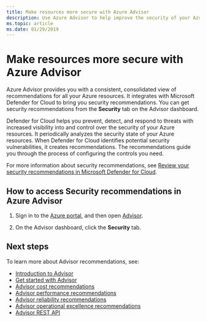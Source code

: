 ```yaml
---
title: Make resources more secure with Azure Advisor
description: Use Azure Advisor to help improve the security of your Azure deployments.
ms.topic: article
ms.date: 01/29/2019
---
```

# Make resources more secure with Azure Advisor

Azure Advisor provides you with a consistent, consolidated view of recommendations for all your Azure resources. It integrates with Microsoft Defender for Cloud to bring you security recommendations. You can get security recommendations from the **Security** tab on the Advisor dashboard.

Defender for Cloud helps you prevent, detect, and respond to threats with increased visibility into and control over the security of your Azure resources. It periodically analyzes the security state of your Azure resources. When Defender for Cloud identifies potential security vulnerabilities, it creates recommendations. The recommendations guide you through the process of configuring the controls you need. 

For more information about security recommendations, see [Review your security recommendations in Microsoft Defender for Cloud](../defender-for-cloud/review-security-recommendations.md).

## How to access Security recommendations in Azure Advisor

1. Sign in to the [Azure portal](https://portal.azure.com), and then open [Advisor](https://aka.ms/azureadvisordashboard).

2.	On the Advisor dashboard, click the **Security** tab.

## Next steps

To learn more about Advisor recommendations, see:
* [Introduction to Advisor](advisor-overview.md)
* [Get started with Advisor](advisor-get-started.md)
* [Advisor cost recommendations](advisor-cost-recommendations.md)
* [Advisor performance recommendations](advisor-performance-recommendations.md)
* [Advisor reliability recommendations](advisor-high-availability-recommendations.md)
* [Advisor operational excellence recommendations](advisor-operational-excellence-recommendations.md)
* [Advisor REST API](/rest/api/advisor/)
 
